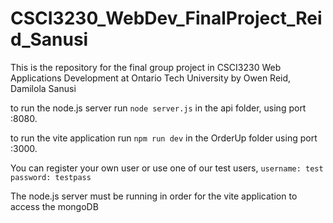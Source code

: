 # CSCI3230_WebDev_FinalProject_Reid_Sanusi

This is the repository for the final group project in CSCI3230 Web Applications Development at Ontario Tech University by Owen Reid, Damilola Sanusi


to run the node.js server run ```node server.js``` in the api folder, using port :8080.

to run the vite application run ```npm run dev``` in the OrderUp folder using port :3000.

You can register your own user or use one of our test users, ```username: test password: testpass```

The node.js server must be running in order for the vite application to access the mongoDB
